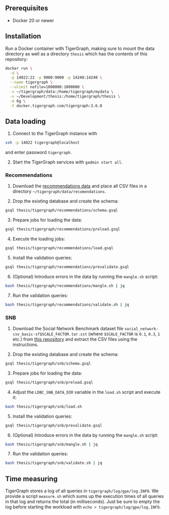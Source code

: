 ## Prerequisites

- Docker 20 or newer

## Installation

Run a Docker container with TigerGraph, making sure to mount the data directory as well as a directory `thesis` which has the contents of this repository:

```bash
docker run \
  -d \
  -p 14022:22 -p 9000:9000 -p 14240:14240 \
  --name tigergraph \
  --ulimit nofile=1000000:1000000 \
  -v ~/tigergraph/data:/home/tigergraph/mydata \
  -v ~/Development/thesis:/home/tigergraph/thesis \
  -m 6g \
  -t docker.tigergraph.com/tigergraph:3.6.0
```

## Data loading

1. Connect to the TigerGraph instance with
```bash
ssh -p 14022 tigergraph@localhost
```
and enter password `tigergraph`.

2. Start the TigerGraph services with `gadmin start all`.

### Recommendations

1. Download the [recommendations data](https://drive.google.com/drive/folders/17byMzP_Ux7DloJsYuNdk07-mjC9PbMbF?usp=sharing) and place all CSV files in a directory `~/tigergraph/data/recomendations`.

2. Drop the existing database and create the schema:
```bash
gsql thesis/tigergraph/recommendations/schema.gsql
```

3. Prepare jobs for loading the data:
```bash
gsql thesis/tigergraph/recommendations/preload.gsql
```

4. Execute the loading jobs:
```bash
gsql thesis/tigergraph/recommendations/load.gsql
```

5. Install the validation queries:
```bash
gsql thesis/tigergraph/recommendations/prevalidate.gsql
```

6. (Optional) Introduce errors in the data by running the `mangle.sh` script:
```bash
bash thesis/tigergraph/recommendations/mangle.sh | jq
```

7. Run the validation queries:
```bash
bash thesis/tigergraph/recommendations/validate.sh | jq
```

### SNB

1. Download the Social Network Benchmark dataset file `social_network-csv_basic-sf$SCALE_FACTOR.tar.zst` (where `$SCALE_FACTOR` is `0.1`, `0.3`, `1` etc.) from [this repository](https://github.com/ldbc/data-sets-surf-repository) and extract the CSV files using the instructions.

2. Drop the existing database and create the schema:
```bash
gsql thesis/tigergraph/snb/schema.gsql
```

3. Prepare jobs for loading the data:
```bash
gsql thesis/tigergraph/snb/preload.gsql
```

4. Adjust the `LDBC_SNB_DATA_DIR` variable in the `load.sh` script and execute it:
```bash
bash thesis/tigergraph/snb/load.sh
```

5. Install the validation queries:
```bash
gsql thesis/tigergraph/snb/prevalidate.gsql
```

6. (Optional) Introduce errors in the data by running the `mangle.sh` script:
```bash
bash thesis/tigergraph/snb/mangle.sh | jq
```

7. Run the validation queries:
```bash
bash thesis/tigergraph/snb/validate.sh | jq
```

## Time measuring

TigerGraph stores a log of all queries in `tigergraph/log/gpe/log.INFO`. We provide a script `measure.sh` which sums up the execution times of all queries in that log and returns the total (in milliseconds). Just be sure to empty the log before starting the workload with `echo > tigergraph/log/gpe/log.INFO`.
